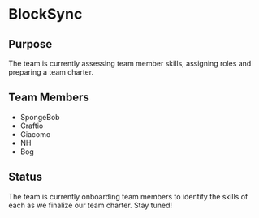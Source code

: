 # BlockSync
## Purpose
The team is currently assessing team member skills, assigning roles and preparing a team charter.
## Team Members
* SpongeBob
* Craftio
* Giacomo
* NH
* Bog
## Status
The team is currently onboarding team members to identify the skills of each as we finalize our team charter.  Stay tuned!
